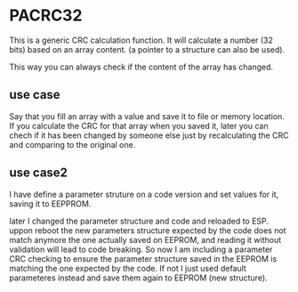 # PACRC32
 
This is a generic CRC calculation function.
It will calculate a number (32 bits) based on an array content.
(a pointer to a structure can also be used).

This way you can always check if the content of the array has changed.

## use case

Say that you fill an array with a value and save it to file or memory location.
If you calculate the CRC for that array when you saved it, later you can chech if it has been changed by someone else just by recalculating the CRC and comparing to the original one.

## use case2
I have define a parameter struture on a code version and set values for it, saving it to EEPPROM.

later I changed the parameter structure and code and reloaded to ESP.
uppon reboot the new parameters structure expected by the code does not match anymore the one actually saved on EEPROM, and reading it without validation will lead to code breaking.
So now I am including a parameter CRC checking to ensure the parameter structure saved in the EEPROM is matching the one expected by the code.
If not I just used default parameteres instead and save them again to EEPROM (new structure).
